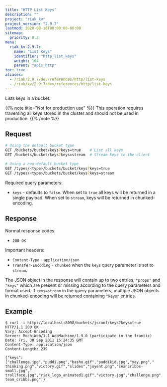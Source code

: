 ```yaml
---
title: "HTTP List Keys"
description: ""
project: "riak_kv"
project_version: "2.9.7"
lastmod: 2020-08-16T00:00:00-00:00
sitemap:
  priority: 0.2
menu:
  riak_kv-2.9.7:
    name: "List Keys"
    identifier: "http_list_keys"
    weight: 104
    parent: "apis_http"
toc: true
aliases:
  - /riak/2.9.7/dev/references/http/list-keys
  - /riak/kv/2.9.7/dev/references/http/list-keys
---
```


Lists keys in a bucket.

{{% note title="Not for production use" %}}
This operation requires traversing all keys stored in the cluster and should
not be used in production.
{{% /note %}}

## Request

```bash
# Using the default bucket type
GET /buckets/bucket/keys?keys=true    # List all keys
GET /buckets/bucket/keys?keys=stream  # Stream keys to the client

# Using a non-default bucket type
GET /types/<type>/buckets/bucket/keys?keys=true
GET /types/<type>/buckets/bucket/keys?keys=stream
```

Required query parameters:

* `keys` - defaults to `false`. When set to `true` all keys will be returned in
a single payload.  When set to `stream`, keys will be returned in
chunked-encoding.

## Response

Normal response codes:

* `200 OK`

Important headers:

* `Content-Type` - `application/json`
* `Transfer-Encoding` - `chunked` when the `keys` query parameter is set to
`stream`.

The JSON object in the response will contain up to two entries,
`"props"` and `"keys"` which are present or missing according to the
query parameters and format used.  If `keys=stream` in the query
parameters, multiple JSON objects in chunked-encoding will be returned
containing `"keys"` entries.

## Example

```curl
$ curl -i http://localhost:8098/buckets/jsconf/keys?keys=true
HTTP/1.1 200 OK
Vary: Accept-Encoding
Server: MochiWeb/1.1 WebMachine/1.9.0 (participate in the frantic)
Date: Fri, 30 Sep 2011 15:24:35 GMT
Content-Type: application/json
Content-Length: 239

{"keys":["challenge.jpg","puddi.png","basho.gif","puddikid.jpg","yay.png","
thinking.png","victory.gif","slides","joyent.png","seancribbs-small.jpg","
trollface.jpg","riak_logo_animated1.gif","victory.jpg","challenge.png","
team_cribbs.png"]}
```

